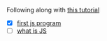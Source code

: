 Following along with [this tutorial](https://youtu.be/zJSY8tbf_ys)

- [X] [first js program](https://youtu.be/zJSY8tbf_ys?t=292)
- [ ] [what is JS](https://youtu.be/zJSY8tbf_ys?t=1696)

